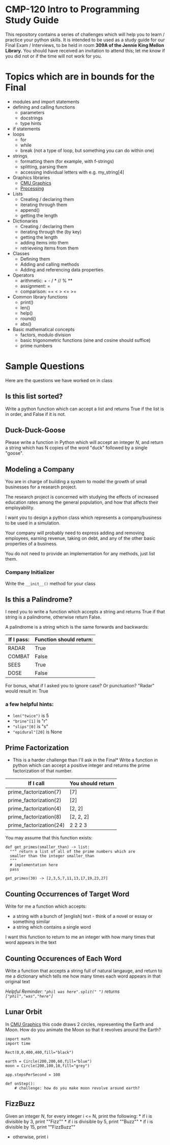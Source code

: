 # CMP-120 Intro to Programming Study Guide

This repository contains a series of challenges which will help you to learn / practice your python skills. It is intended to be used as a study guide for our Final Exam / Interviews, to be held in room **309A of the Jennie King Mellon Library.** You should have received an invitation to attend this; let me know if you did not or if the time will not work for you.

# Topics which are in bounds for the Final

* modules and import statements
* defining and calling functions
  * parameters
  * docstrings
  * type hints
* if statements
* loops
  * for
  * while
  * break (not a type of loop, but something you can do within one)
* strings
  * formatting them (for example, with f-strings)
  * splitting, parsing them
  * accessing individual letters with e.g. my_string[4]
* Graphics libraries
  * [CMU Graphics](https://academy.cs.cmu.edu)
  * [Processing](https://py.processing.org)
* Lists
  * Creating / declaring them  
  * iterating through them
  * append()
  * getting the length
* Dictionaries
  * Creating / declaring them
  * iterating through the (by key)
  * getting the length
  * adding items into them
  * retrieveing items from them
* Classes
  * Defining them
  * Adding and calling methods
  * Adding and referencing data properties
* Operators
  * arithmetic: + - / * // % **
  * assignment: =
  * comparison: == < > <= >=
* Common library functions
  * print()
  * len()
  * help()
  * round()
  * abs()
* Basic mathematical concepts
  * factors, modulo division
  * basic trigonometric functions (sine and cosine should suffice)
  * prime numbers
 
# Sample Questions
Here are the questions we have worked on in class

## Is this list sorted?
Write a python function which can accept a list and returns True if the list is in order, and False if it is not.

## Duck-Duck-Goose
Please write a function in Python which will accept an integer *N*,
and return a string which has N copies of the word "duck" followed
by a single "goose".

## Modeling a Company
You are in charge of building a system to model the growth of small businesses for a research project.

The research project is concerned with studying the effects of increased education rates among the general population, and how that affects their employability.

I want you to design a python class which represents a company/business to be used in a simulation.

Your company will probably need to express adding and removing employees, earning revenue, taking on debt, and any of the other basic properties of a business.

You do not need to provide an implementation for any methods, just list them. 

### Company Initializer
Write the `__init__()` method for your class

## Is this a Palindrome?
I need you to write a function which accepts a string and returns True if that string is a palindrome, otherwise return False.

A palindrome is a string which is the same forwards and backwards:

|If I pass: |   Function should return: |
|---|---|
|RADAR |        True|
|COMBAT |        False|
|SEES |         True|
|DOSE |         False|

For bonus, what if I asked you to ignore case? Or punctuation?
"Radar" would result in: True

### a few helpful hints:
* `len("twice")` is 5
* `"brine"[1]` is "r"
* `"slips"[0]` is "s"
* `"epidural"[20]` is None

## Prime Factorization
* This is a harder challenge than I'll ask in the Final*
Write a function in python which can accept a positive integer
and returns the prime factorization of that number.

| If I call | You should return |
|---|---|
|prime_factorization(7) | [7] |
|prime_factorization(2) | [2] |
|prime_factorization(4) | [2, 2] |
|prime_factorization(8) | [2, 2, 2] |
|prime_factorization(24) | 2 2 2 3 |

You may assume that this function exists:

```
def get_primes(smaller_than) -> list:
  """ return a list of all of the prime numbers which are
  smaller than the integer smaller_than 
  """
  # implementation here
  pass
```
  
`get_primes(30) -> [2,3,5,7,11,13,17,19,23,27]`

## Counting Occurrences of Target Word
Write for me a function which accepts:

* a string with a bunch of [english] text - think of a novel or essay or something similar
* a string which contains a single word

I want this function to return to me an integer with
how many times that word appears in the text

## Counting Occurences of Each Word
Write a function that accepts a string full of natural langauge,
and return to me a dictionary which tells me how many times 
each word appears in that original text

*Helpful Reminder:
`"phil was here".split(" ")`  returns `["phil","was","here"]`*

## Lunar Orbit
In [CMU Graphics](https://academy.cs.cmu.edu) this code draws 2 circles, representing the Earth and Moon. How do you animate the Moon so that it revolves around the Earth?

```
import math
import time

Rect(0,0,400,400,fill="black")

earth = Circle(200,200,60,fill="blue")
moon = Circle(200,100,10,fill="grey")

app.stepsPerSecond = 100

def onStep():
    # challenge: how do you make moon revolve around earth?
```

## FizzBuzz
Given an integer *N*, for every integer i <= N, print the following:
* if i is divisible by 3, print ""Fizz""
* if i is divisible by 5, print ""Buzz""
* if i is divisible by 15, print ""FizzBuzz""
* otherwise, print i



